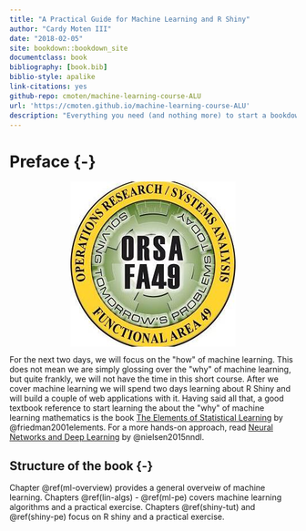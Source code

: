```yaml
--- 
title: "A Practical Guide for Machine Learning and R Shiny"
author: "Cardy Moten III"
date: "2018-02-05"
site: bookdown::bookdown_site
documentclass: book
bibliography: [book.bib]
biblio-style: apalike
link-citations: yes
github-repo: cmoten/machine-learning-course-ALU
url: 'https://cmoten.github.io/machine-learning-course-ALU'
description: "Everything you need (and nothing more) to start a bookdown book."
---
```


# Preface {-}

<img src="img/logo.jpg" style="display: block; margin: auto;" />



For the next two days, we will focus on the "how" of machine learning. This does not mean we are simply glossing over the "why" of machine learning, but quite frankly, we will not have the time in this short course. After we cover machine learning we will spend two days learning about R Shiny and will build a couple of web applications with it. Having said all that, a good textbook reference to start learning the about the "why" of machine learning mathematics is the book [The Elements of Statistical Learning](https://web.stanford.edu/~hastie/ElemStatLearn/) by @friedman2001elements. For a more hands-on approach, read [Neural Networks and Deep Learning](http://neuralnetworksanddeeplearning.com/) by @nielsen2015nndl. 

## Structure of the book {-}
Chapter \@ref(ml-overview) provides a general overveiw of machine learning. Chapters \@ref(lin-algs) - \@ref(ml-pe) covers machine learning algorithms and a practical exercise. Chapters \@ref(shiny-tut) and \@ref(shiny-pe) focus on R shiny and a practical exercise. 
